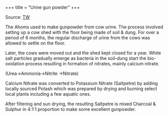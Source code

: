+++
title = "Urine gun powder"
+++

Source: [TW](https://x.com/ShivalikToto/status/1833510449024823431)

The Ahoms used to make gunpowder from cow urine. The process involved setting up a cow shed with the floor being made of soil & dung. For over a period of 6 months, the regular discharge of urine from the cows was allowed to settle on the floor. 

Later, the cows were moved out and the shed kept closed for a year. White salt particles gradually emerge as bacteria in the soil-dung start the bio-oxidation process resulting in formation of nitrates, mainly calcium nitrate.

(Urea->Ammonia->Nitrite ->Nitrate) 

Calcium Nitrate was converted to Potassium Nitrate (Saltpetre) by adding locally sourced Potash which was prepared by drying and burning select local plants including a few aquatic ones. 

After filtering and sun drying, the resulting Saltpetre is mixed Charcoal & Sulphur in 4:1:1 proportion to make some excellent gunpowder. 
